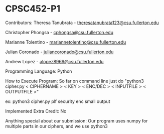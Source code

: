# CPSC452-P1

Contributors:
Theresa Tanubrata - theresatanubrata123@csu.fullerton.edu

Christopher Phongsa - cphongsa@csu.fullerton.edu

Marianne Tolentino - mariannetolentino@csu.fullerton.edu

Julian Coronado - juliancoronado@csu.fullerton.edu

Andrew Lopez - alopez8969@csu.fullerton.edu


Programming Language:
Python

How to Execute Program:
So far on command line just do "python3 cipher.py < CIPHERNAME > < KEY > < ENC/DEC > < INPUTFILE > < OUTPUTFILE >"

ex: python3 cipher.py plf security enc small output

Implemented Extra Credit: No

Anything special about our submission:
Our program uses numpy for multiple parts in our ciphers, and we use python3
